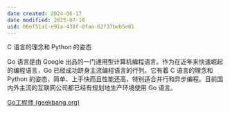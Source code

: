 ```yaml
---
date created: 2024-06-17
date modified: 2025-07-10
uid: 06ef51a1-e91a-438f-8faa-62f37beb5e81
---
```


 C 语言的理念和 Python 的姿态

<!-- more -->

Go 语言是由 Google 出品的一门通用型计算机编程语言。作为在近年来快速崛起的编程语言，Go 已经成功跻身主流编程语言的行列。它有着 C 语言的理念和 Python 的姿态，简单、上手快而且性能还高，特别适合并行和异步编程。目前国内外主流的互联网公司都已经有规划地生产环境使用 Go 语言。

[Go工程师 (geekbang.org)](https://time.geekbang.org/learning/path-detail/11)
